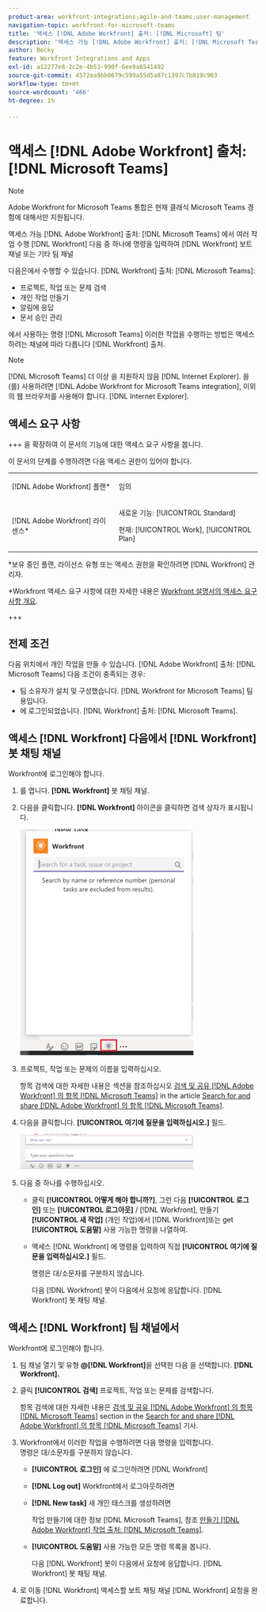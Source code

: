 ```yaml
---
product-area: workfront-integrations;agile-and-teams;user-management
navigation-topic: workfront-for-microsoft-teams
title: '액세스 [!DNL Adobe Workfront] 출처: [!DNL Microsoft] 팀'
description: '액세스 가능 [!DNL Adobe Workfront] 출처: [!DNL Microsoft Teams] 에서 여러 작업 수행 [!DNL Workfront] Workfront 보트 채널 또는 기타 팀 채널에 명령을 입력하여 액세스합니다.'
author: Becky
feature: Workfront Integrations and Apps
exl-id: a12277e8-2c2e-4b53-990f-6ee9a6541492
source-git-commit: 4572ea9bb0679c599a55d5a87c1397c7b819c963
workflow-type: tm+mt
source-wordcount: '466'
ht-degree: 1%

---
```


# 액세스 [!DNL Adobe Workfront] 출처: [!DNL Microsoft Teams]

<!--Audited: 01/2024-->

>[!NOTE]
>
>Adobe Workfront for Microsoft Teams 통합은 현재 클래식 Microsoft Teams 경험에 대해서만 지원됩니다.

액세스 가능 [!DNL Adobe Workfront] 출처: [!DNL Microsoft Teams] 에서 여러 작업 수행 [!DNL Workfront] 다음 중 하나에 명령을 입력하여 [!DNL Workfront] 보트 채널 또는 기타 팀 채널

다음은에서 수행할 수 있습니다. [!DNL Workfront] 출처: [!DNL Microsoft Teams]:

* 프로젝트, 작업 또는 문제 검색
* 개인 작업 만들기
* 알림에 응답
* 문서 승인 관리

에서 사용하는 명령 [!DNL Microsoft Teams] 이러한 작업을 수행하는 방법은 액세스하려는 채널에 따라 다릅니다 [!DNL Workfront] 출처.

>[!NOTE]
>
>[!DNL Microsoft Teams] 더 이상 을 지원하지 않음 [!DNL Internet Explorer]. 을(를) 사용하려면 [!DNL Adobe Workfront for Microsoft Teams integration], 이외의 웹 브라우저를 사용해야 합니다. [!DNL Internet Explorer].

## 액세스 요구 사항

+++ 을 확장하여 이 문서의 기능에 대한 액세스 요구 사항을 봅니다.

이 문서의 단계를 수행하려면 다음 액세스 권한이 있어야 합니다.

<table style="table-layout:auto"> 
 <col> 
 <col> 
 <tbody> 
  <tr> 
   <td role="rowheader">[!DNL Adobe Workfront] 플랜*</td> 
   <td> <p>임의</p> </td> 
  </tr> 
  <tr> 
   <td role="rowheader">[!DNL Adobe Workfront] 라이센스*</td> 
   <td> <p>새로운 기능: [!UICONTROL Standard]</p>
   <p>현재: [!UICONTROL Work], [!UICONTROL Plan]</p> </td> 
  </tr> 
 </tbody> 
</table>

*보유 중인 플랜, 라이선스 유형 또는 액세스 권한을 확인하려면 [!DNL Workfront] 관리자.

*Workfront 액세스 요구 사항에 대한 자세한 내용은 [Workfront 설명서의 액세스 요구 사항 개요](/help/quicksilver/administration-and-setup/add-users/access-levels-and-object-permissions/access-level-requirements-in-documentation.md).

+++

## 전제 조건

다음 위치에서 개인 작업을 만들 수 있습니다. [!DNL Adobe Workfront] 출처: [!DNL Microsoft Teams] 다음 조건이 충족되는 경우:

* 팀 소유자가 설치 및 구성했습니다. [!DNL Workfront for Microsoft Teams] 팀용입니다.
* 에 로그인되었습니다. [!DNL Workfront] 출처: [!DNL Microsoft Teams].

## 액세스 [!DNL Workfront] 다음에서 [!DNL Workfront] 봇 채팅 채널

Workfront에 로그인해야 합니다.

1. 를 엽니다. **[!DNL Workfront]** 봇 채팅 채널.
1. 다음을 클릭합니다. **[!DNL Workfront]** 아이콘을 클릭하면 검색 상자가 표시됩니다.

   ![teams_search_box_in_the_bot_channel.PNG](assets/teams-search-box-in-the-bot-channel-350x456.png)

1. 프로젝트, 작업 또는 문제의 이름을 입력하십시오.

   항목 검색에 대한 자세한 내용은 섹션을 참조하십시오 [검색 및 공유 [!DNL Adobe Workfront] 의 항목 [!DNL Microsoft Teams]](../../workfront-integrations-and-apps/using-workfront-with-microsoft-teams/search-for-and-share-wf-items-in-ms-teams.md) in the article [Search for and share [!DNL Adobe Workfront] 의 항목 [!DNL Microsoft Teams]](../../workfront-integrations-and-apps/using-workfront-with-microsoft-teams/search-for-and-share-wf-items-in-ms-teams.md).

1. 다음을 클릭합니다. **[!UICONTROL 여기에 질문을 입력하십시오.]** 필드.

   ![ms_teams_type_your_questions_here_and_what_can_I_do_fields.png](assets/ms-teams-type-your-questions-here-and-what-can-i-do-fields-350x71.png)

1. 다음 중 하나를 수행하십시오.

   * 클릭 **[!UICONTROL 어떻게 해야 합니까?]**, 그런 다음 **[!UICONTROL 로그인]** 또는 **[!UICONTROL 로그아웃]** / [!DNL Workfront], 만들기 **[!UICONTROL 새 작업]** (개인 작업)에서 [!DNL Workfront]또는 get **[!UICONTROL 도움말]** 사용 가능한 명령을 나열하여.

   * 액세스 [!DNL Workfront] 에 명령을 입력하여 직접 **[!UICONTROL 여기에 질문을 입력하십시오.]** 필드.

     명령은 대/소문자를 구분하지 않습니다.

     다음 [!DNL Workfront] 봇이 다음에서 요청에 응답합니다. [!DNL Workfront] 봇 채팅 채널.

## 액세스 [!DNL Workfront] 팀 채널에서

Workfront에 로그인해야 합니다.

1. 팀 채널 열기 및 유형 **@[!DNL Workfront]**&#x200B;을 선택한 다음 을 선택합니다. **[!DNL Workfront].**

1. 클릭 **[!UICONTROL 검색]** 프로젝트, 작업 또는 문제를 검색합니다.

   항목 검색에 대한 자세한 내용은 [검색 및 공유 [!DNL Adobe Workfront] 의 항목 [!DNL Microsoft Teams]](../../workfront-integrations-and-apps/using-workfront-with-microsoft-teams/search-for-and-share-wf-items-in-ms-teams.md) section in the [Search for and share [!DNL Adobe Workfront] 의 항목 [!DNL Microsoft Teams]](../../workfront-integrations-and-apps/using-workfront-with-microsoft-teams/search-for-and-share-wf-items-in-ms-teams.md) 기사.

1. Workfront에서 이러한 작업을 수행하려면 다음 명령을 입력합니다.\
   명령은 대/소문자를 구분하지 않습니다.

   * **[!UICONTROL 로그인]** 에 로그인하려면 [!DNL Workfront]
   * **[!DNL Log out]** Workfront에서 로그아웃하려면
   * **[!DNL New task]** 새 개인 태스크를 생성하려면

     작업 만들기에 대한 정보 [!DNL Microsoft Teams], 참조 [만들기 [!DNL Adobe Workfront] 작업 출처: [!DNL Microsoft Teams]](../../workfront-integrations-and-apps/using-workfront-with-microsoft-teams/create-workfront-tasks-from-ms-teams.md).

   * **[!UICONTROL 도움말]** 사용 가능한 모든 명령 목록을 봅니다.

     다음 [!DNL Workfront] 봇이 다음에서 요청에 응답합니다. [!DNL Workfront] 봇 채팅 채널.

1. 로 이동 [!DNL Workfront] 액세스할 보트 채팅 채널 [!DNL Workfront] 요청을 완료합니다.

